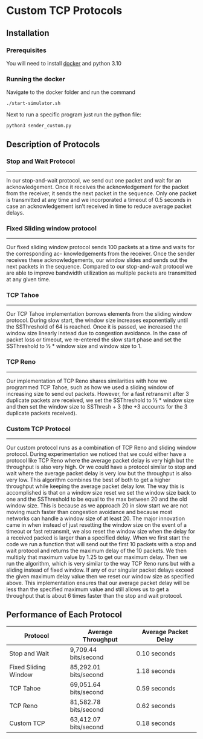 # Custom TCP Protocols

## Installation
### Prerequisites
You will need to install [docker](https://docs.docker.com/engine/install/ubuntu/) and python 3.10
### Running the docker
Navigate to the docker folder and run the command
```
./start-simulator.sh
```
Next to run a specific program just run the python file:
```
python3 sender_custom.py
```


## Description of Protocols
### Stop and Wait Protocol
---
In our stop-and-wait protocol, we send out one packet and wait for an acknowledgement. Once it receives the acknowledgement for the packet from the receiver, it sends the next packet in the sequence. Only one packet is transmitted at any time and we incorporated a timeout of 0.5 seconds in case an acknowledgement isn’t received in time to reduce average packet delays.
### Fixed Sliding window protocol
---
Our fixed sliding window protocol sends 100 packets at a time and waits for the corresponding ac-
knowledgements from the receiver. Once the sender receives these acknowledgements, our window
slides and sends out the next packets in the sequence. Compared to our stop-and-wait protocol we are able to improve bandwidth utilization as multiple packets are transmitted at any given time.
### TCP Tahoe
---
Our TCP Tahoe implementation borrows elements from the sliding window protocol. During slow
start, the window size increases exponentially until the SSThreshold of 64 is reached. Once it is passed, we increased the window size linearly instead due to congestion avoidance. In the case of packet loss or timeout, we re-entered the slow start phase and set the SSThreshold to ½ * window size and window size to 1.
### TCP Reno
---
Our implementation of TCP Reno shares similarities with how we programmed TCP Tahoe, such as
how we used a sliding window of increasing size to send out packets. However, for a fast retransmit after 3 duplicate packets are received, we set the SSThreshold to ½ * window size and then set the window size to SSThresh + 3 (the +3 accounts for the 3 duplicate packets received).
### Custom TCP Protocol
---
Our custom protocol runs as a combination of TCP Reno and sliding window protocol. During
experimentation we noticed that we could either have a protocol like TCP Reno where the average
packet delay is very high but the throughput is also very high. Or we could have a protocol similar to
stop and wait where the average packet delay is very low but the throughput is also very low. This
algorithm combines the best of both to get a higher throughput while keeping the average packet delay
low.
The way this is accomplished is that on a window size reset we set the window size back to one
and the SSThreshold to be equal to the max between 20 and the old window size. This is because as
we approach 20 in slow start we are not moving much faster than congestion avoidance and because
most networks can handle a window size of at least 20. The major innovation came in when instead of
just resetting the window size on the event of a timeout or fast retransmit, we also reset the window
size when the delay for a received packed is larger than a specified delay.
When we first start the code we run a function that will send out the first 10 packets with a stop
and wait protocol and returns the maximum delay of the 10 packets. We then multiply that maximum
value by 1.25 to get our maximum delay. Then we run the algorithm, which is very similar to the way
TCP Reno runs but with a sliding instead of fixed window. If any of our singular packet delays exceed
the given maximum delay value then we reset our window size as specified above. This implementation
ensures that our average packet delay will be less than the specified maximum value and still allows
us to get a throughput that is about 6 times faster than the stop and wait protocol.

## Performance of Each Protocol
| Protocol | Average Throughput | Average Packet Delay |
| -------------------- | ------------------ | -------------- |
| Stop and Wait | 9,709.44 bits/second | 0.10 seconds |
| Fixed Sliding Window | 85,292.01 bits/second | 1.18 seconds |
| TCP Tahoe | 69,051.64 bits/second | 0.59 seconds |
| TCP Reno | 81,582.78 bits/second | 0.62 seconds |
| Custom TCP | 63,412.07 bits/second | 0.18 seconds |